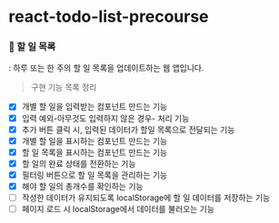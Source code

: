 # react-todo-list-precourse

### 📝 할 일 목록
: 하루 또는 한 주의 할 일 목록을 업데이트하는 웹 앱입니다.

> 구현 기능 목록 정리

- [x] 개별 할 일을 입력받는 컴포넌트 만드는 기능
- [x] 입력 예외-아무것도 입력하지 않은 경우- 처리 기능
- [x] 추가 버튼 클릭 시, 입력된 데이터가 할일 목록으로 전달되는 기능
- [x] 개별 할 일을 표시하는 컴포넌트 만드는 기능
- [x] 할 일 목록을 표시하는 컴포넌트 만드는 기능
- [x] 할 일의 완료 상태를 전환하는 기능
- [x] 필터링 버튼으로 할 일 목록을 관리하는 기능
- [x] 해야 할 일의 총개수를 확인하는 기능
- [ ] 작성한 데이터가 유지되도록 localStorage에 할 일 데이터를 저장하는 기능
- [ ] 페이지 로드 시 localStorage에서 데이터를 불러오는 기능